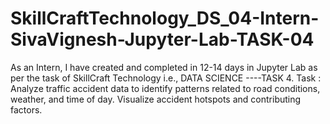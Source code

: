 # SkillCraftTechnology_DS_04-Intern-SivaVignesh-Jupyter-Lab-TASK-04
As an Intern, I have created and completed in 12-14 days in Jupyter Lab as per the task of SkillCraft Technology i.e., DATA SCIENCE ----TASK 4.
Task : Analyze traffic accident data to identify patterns related to road conditions, weather, and time of day. Visualize accident hotspots and contributing factors.



